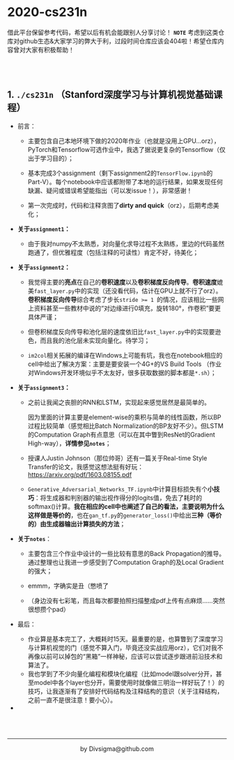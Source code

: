 # 2020-cs231n

借此平台保留参考代码，希望以后有机会能跟别人分享讨论！
**`NOTE`** 考虑到这类仓库对github生态&大家学习的弊大于利，过段时间仓库应该会404啦！希望仓库内容曾对大家有积极帮助！

<br />

<br />

## 1. `./cs231n` （Stanford深度学习与计算机视觉基础课程）

- 前言：

  - 主要包含自己本地环境下做的2020年作业（也就是没用上GPU...orz），PyTorch和Tensorflow可选作业中，我选了据说更复杂的Tensorflow（仅出于学习目的）；

  - 基本完成3个assignment（剩下assignment2的`TensorFlow.ipynb`的Part-V）。每个notebook中应该都附带了本地的运行结果，如果发现任何缺漏、疑问或错误希望能指出（可以发issue！），非常感谢！

  - 第一次完成时，代码和注释贪图了**dirty and quick**（orz），后期考虑美化；

- **关于`assignment1`：**

  - 由于我对numpy不太熟悉，对向量化求导过程不太熟练，里边的代码虽然跑通了，但优雅程度（包括注释的可读性）肯定不好，待美化；

- **关于`assignment2`：**

  - 我觉得主要的**亮点**在自己的**卷积速度**以及**卷积梯度反向传导**。**卷积速度**媲美`fast_layer.py`中的实现（还没看代码，估计在GPU上就不行了orz）。**卷积梯度反向传导**综合考虑了步长`stride >= 1 `的情况，应该相比一些网上资料甚至一些教材中说的“对边缘进行0填充，旋转180°，作卷积”要更具体严谨；
  - 但卷积梯度反向传导和池化层的速度依旧比`fast_layer.py`中的实现要逊色，而且我的池化层未实现向量化。待学习；

  - `im2col`相关拓展的编译在Windows上可能有坑，我也在notebook相应的cell中给出了解决方案：主要是要安装一个4G+的VS Build Tools （作业对Windows开发环境似乎不太友好，很多获取数据的脚本都是`*.sh`）；

- **关于`assignment3`：**

  - 之前让我闻之丧胆的RNN和LSTM，实现起来感觉居然是最简单的。

    因为里面的计算主要是element-wise的乘积与简单的线性函数，所以BP过程比较简单（感觉相比Batch Normalization的BP友好不少）。但LSTM的Computation Graph有点意思（可以在其中瞥到ResNet的Gradient High-way），**详情参见`notes`**；

  - 授课人Justin Johnson（那位帅哥）还有一篇关于Real-time Style Transfer的论文，我感觉这想法挺有好玩：https://arxiv.org/pdf/1603.08155.pdf

  - `Generative_Adversarial_Networks_TF.ipynb`中计算目标损失有个**小技巧**：将生成器和判别器的输出视作得分的logits值，免去了耗时的softmax()计算。**我在相应的cell中也阐述了自己的看法，主要说明为什么这样做是等价的**，也在`gan_tf.py`的`generator_loss()`中给出**三种（等价的）由生成器输出计算损失的方法**；

- **关于`notes`**：

  - 主要包含三个作业中设计的一些比较有意思的Back Propagation的推导。通过整理也让我进一步感受到了Computation Graph的及Local Gradient的强大；

  - emmm，字确实是丑（憋喷了
  - （身边没有七彩笔，而且每次都要拍照扫描整成pdf上传有点麻烦……突然很想攒个pad）

- 最后：

  - 作业算是基本完工了，大概耗时15天。最重要的是，也算瞥到了深度学习与计算机视觉的门（感觉不算入门，毕竟还没实战应用orz），它们对我不再像以前可以掉包的“黑箱”一样神秘，应该可以尝试逐步跟进前沿技术和算法了。
  - 我也学到了不少向量化编程和模块化编程（比如model跟solver分开，甚至model中各个layer也分开，需要使用时就像做三明治一样好玩了！）的技巧，让我逐渐有了安排好代码结构及注释结构的意识（关于注释结构，之前一直不是很注意！要小心）。

- 



<br />

<br />

----



<div align="center">by Divsigma@github.com</div>

